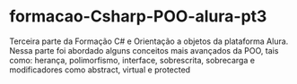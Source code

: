 # formacao-Csharp-POO-alura-pt3
Terceira parte da Formação C# e Orientação a objetos da plataforma Alura. Nessa parte foi abordado alguns conceitos mais avançados da POO, tais como: herança, polimorfismo, interface, sobrescrita, sobrecarga e modificadores como abstract, virtual e protected

